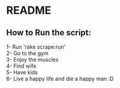 # README

## How to Run the script:  
1- Run 'rake scrape:run'  
2- Go to the gym  
3- Enjoy the muscles  
4- Find wife  
5- Have kids  
6- Live a happy life and die a happy man :D
